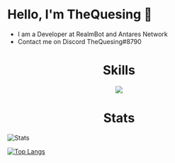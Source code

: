 <h1>Hello, I'm TheQuesing 👋</h1>

- I am a Developer at RealmBot and Antares Network
- Contact me on Discord TheQuesing#8790

<h1 align="center">Skills</h1>
<p align="center">
    <img src="https://skillicons.dev/icons?i=html,css,js,react,python,azure,aws,discord,vscode,github" />
  </a>
</p>

<h1 align="center">Stats</h1>

![Stats](https://github-readme-stats.vercel.app/api?username=thequesing&show_icons=true&theme=tokyonight)


[![Top Langs](https://github-readme-stats.vercel.app/api/top-langs/?username=thequesing&layout=compact)](https://github.com/anuraghazra/github-readme-stats)


